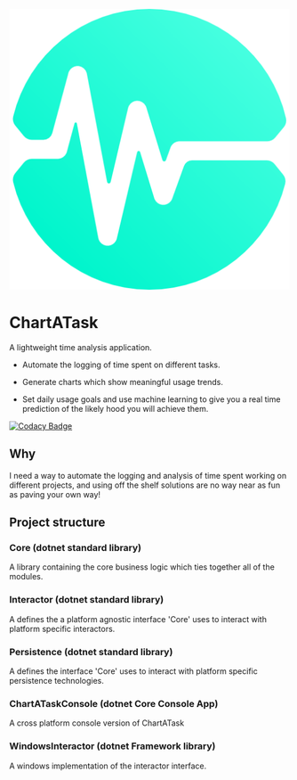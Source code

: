 ![alt text](https://raw.githubusercontent.com/Timmoth/ChartATask/master/Chartatask_512.png)

# ChartATask
A lightweight time analysis application.

- Automate the logging of time spent on different tasks.

- Generate charts which show meaningful usage trends.

- Set daily usage goals and use machine learning to give you a real time prediction of the likely hood you will achieve them.

[![Codacy Badge](https://api.codacy.com/project/badge/Grade/120f83a3612544769ad4ec291d98a105)](https://www.codacy.com/manual/Timmoth/Chartatask?utm_source=github.com&amp;utm_medium=referral&amp;utm_content=Timmoth/Chartatask&amp;utm_campaign=Badge_Grade)

## Why

I need a way to automate the logging and analysis of time spent working on different projects, and using off the shelf solutions are no way near as fun as paving your own way!


## Project structure

### Core (dotnet standard library)

A library containing the core business logic which ties together all of the modules.

### Interactor (dotnet standard library)

A defines the a platform agnostic interface 'Core' uses to interact with platform specific interactors.

### Persistence (dotnet standard library)

A defines the interface 'Core' uses to interact with platform specific persistence technologies.

### ChartATaskConsole (dotnet Core Console App)

A cross platform console version of ChartATask

### WindowsInteractor (dotnet Framework library)

A windows implementation of the interactor interface.
